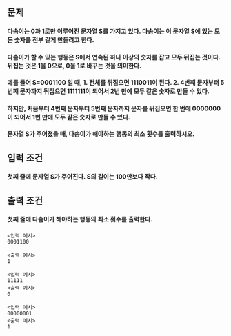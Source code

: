 ## 문제

#### 다솜이는 0과 1로만 이루어진 문자열 S를 가지고 있다. 다솜이는 이 문자열 S에 있는 모든 숫자를 전부 같게 만들려고 한다.

#### 다솜이가 할 수 있는 행동은 S에서 연속된 하나 이상의 숫자를 잡고 모두 뒤집는 것이다. 뒤집는 것은 1을 0으로, 0을 1로 바꾸는 것을 의미한다.

#### 예를 들어 S=0001100 일 때, 1. 전체를 뒤집으면 1110011이 된다. 2. 4번째 문자부터 5번째 문자까지 뒤집으면 1111111이 되어서 2번 만에 모두 같은 숫자로 만들 수 있다.

#### 하지만, 처음부터 4번째 문자부터 5번째 문자까지 문자를 뒤집으면 한 번에 0000000이 되어서 1번 만에 모두 같은 숫자로 만들 수 있다.
#### 문자열 S가 주어졌을 때, 다솜이가 해야하는 행동의 최소 횟수를 출력하시오.

## 입력 조건

#### 첫째 줄에 문자열 S가 주어진다. S의 길이는 100만보다 작다.

## 출력 조건

#### 첫째 줄에 다솜이가 해야하는 행동의 최소 횟수를 출력한다.

```
<입력 예시>
0001100
 
<출력 예시>
1
```
```
<입력 예시>
11111
<출력 예시>
0
```
```
<입력 예시>
00000001
<출력 예시>
1
```